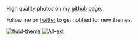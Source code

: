 High quality photos on my [github page](https://github.com/Vaporizer-dev/fluid-themehttps://github.com/Vaporizer-dev/Vaporizer-Vscode-Dark-Theme).

Follow me on [twitter](https://twitter.com/_Vaporizer) to get notified for new themes.

![fluid-theme](https://user-images.githubusercontent.com/14194924/153390785-37289d4b-6b0a-4955-8329-62d060c92c2d.png)
![All-ext](https://user-images.githubusercontent.com/14194924/153411465-17f92a05-c50d-459b-ae4f-4a8ecfed44aa.png)
